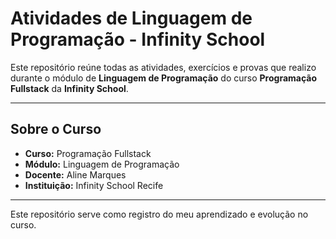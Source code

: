 # Atividades de Linguagem de Programação - Infinity School

Este repositório reúne todas as atividades, exercícios e provas que realizo durante o módulo de **Linguagem de Programação** do curso **Programação Fullstack** da **Infinity School**.


---

## Sobre o Curso

- **Curso:** Programação Fullstack  
- **Módulo:** Linguagem de Programação
- **Docente:** Aline Marques
- **Instituição:** Infinity School Recife

---

Este repositório serve como registro do meu aprendizado e evolução no curso.

